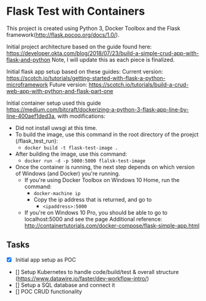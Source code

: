 <h1>Flask Test with Containers</h1>

This project is created using Python 3, Docker Toolbox and the Flask framework(http://flask.pocoo.org/docs/1.0/).

Initial project architecture based on the guide found here: https://developer.okta.com/blog/2018/07/23/build-a-simple-crud-app-with-flask-and-python
    Note, I will update this as each piece is finalized.

Initial flask app setup based on these guides: 
    Current version: https://scotch.io/tutorials/getting-started-with-flask-a-python-microframework
    Future version: https://scotch.io/tutorials/build-a-crud-web-app-with-python-and-flask-part-one

Initial container setup used this guide https://medium.com/bitcraft/dockerizing-a-python-3-flask-app-line-by-line-400aef1ded3a, with modifications: 
    
* Did not install uwsgi at this time.
* To build the image, use this command in the root directory of the proejct (/flask_test_run):
    * `docker build -t flask-test-image .`
* After building the image, use this command: 
    * `docker run -d -p 5000:5000 flalsk-test-image`
* Once the container is running, the next step depends on which version of Windows (and Docker) you're running.
    * If you're using Docker Toolbox on Windows 10 Home, run the command:
        * `docker-machine ip`
        * Copy the ip address that is returned, and go to 
            * `<ipaddress>:5000`
    * If you're on Windows 10 Pro, you should be able to go to localhost:5000 and see the page
    Additional reference: http://containertutorials.com/docker-compose/flask-simple-app.html

<h2>Tasks</h2>

* [x] Initial app setup as POC
* [] Setup Kubernetes to handle code/build/test & overall structure (https://www.datawire.io/faster/dev-workflow-intro/)
* [] Setup a SQL database and connect it
* [] POC CRUD functionality

